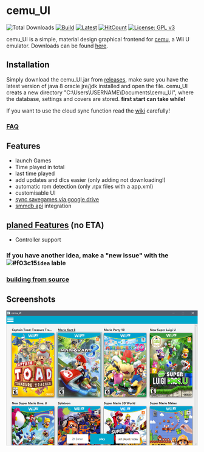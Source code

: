 # cemu_UI

![Total Downloads](https://img.shields.io/github/downloads/Seil0/cemu_UI/total.svg?style=flat-square)
[![Build](https://img.shields.io/travis/Seil0/cemu_UI/master.svg?style=flat-square)](https://travis-ci.org/Seil0/cemu_UI)
[![Latest](https://img.shields.io/github/release/Seil0/cemu_UI/all.svg?style=flat-square)](https://github.com/Seil0/cemu_UI/releases)
[![HitCount](http://hits.dwyl.io/Seil0/cemu_UI.svg)](http://hits.dwyl.io/Seil0/cemu_UI)
[![License: GPL v3](https://img.shields.io/badge/License-GPL%20v3-blue.svg?style=flat-square)](https://www.gnu.org/licenses/gpl-3.0)

cemu_UI is a simple, material design graphical frontend for [cemu](http://cemu.info/), a Wii U emulator. Downloads can be found [here](https://github.com/Seil0/cemu_UI/releases).

## Installation
Simply download the cemu_UI.jar from [releases](https://github.com/Seil0/cemu_UI/releases), make sure you have the latest version of java 8 oracle jre/jdk installed and open the file. cemu_UI creats a new directory "C:\Users\USERNAME\Documents\cemu_UI", where the database, settings and covers are stored. **first start can take while!**

If you want to use the cloud sync function read the [wiki](https://github.com/Seil0/cemu_UI/wiki#cloud-savegame-syncronisation) carefully!

### [FAQ](https://github.com/Seil0/cemu_UI/wiki#faq)

## Features

* launch Games
* Time played in total
* last time played
* add updates and dlcs easier (only adding not downloading!)
* automatic rom detection (only .rpx files with a app.xml)
* customisable UI
* [sync savegames via google drive](https://github.com/Seil0/cemu_UI/wiki)
* [smmdb api](https://github.com/Tarnadas/smmdb) integration

## [planed Features](https://github.com/Seil0/cemu_UI/projects/1) (no ETA)

* Controller support

### If you have another idea, make a "new issue" with the ![#f03c15](https://placehold.it/15/fbca04/000000?text=+)`idea` lable

### [building from source](https://github.com/Seil0/cemu_UI/wiki/Documantation)
  
## Screenshots
  
![Screenshot](/downloadContent/cemu_UI4.png)
  
  
